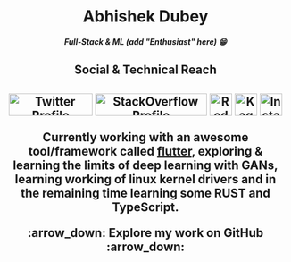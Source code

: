 <h1 align=center>Abhishek Dubey
  <h5 align=center>Full-Stack & ML (add "Enthusiast" here) 😁</h5>
</h1>

<h2 align=center>Social & Technical Reach<h2>

<p align=center><a href="https://twitter.com/abdub1999"><img width="150px" height="40px" src="https://img.shields.io/static/v1?style=for-the-badge&logo=twitter&label=&message=Twitter&color=2d90d2&logoColor=white&cacheSeconds=3600" alt="Twitter Profile"/></a> <a href="https://stackoverflow.com/users/5049559/abhishek"><img width="200px" height="40px" src="https://img.shields.io/static/v1?style=for-the-badge&logo=stackoverflow&label=&message=StackOverflow&color=f48024&logoColor=white&cacheSeconds=3600" alt="StackOverflow Profile"/></a> <a href="https://www.reddit.com/user/abhi011999"><img height="40px" src="https://img.shields.io/static/v1?style=for-the-badge&logo=reddit&label=&message=Reddit&color=ff4500&logoColor=white&cacheSeconds=3600" alt="Reddit Profile"/></a> <a href="https://www.kaggle.com/abhi011999"><img height="40px" src="https://img.shields.io/static/v1?style=for-the-badge&logo=kaggle&label=&message=kaggle&color=21beff&logoColor=white&cacheSeconds=3600" alt="Kaggle Profile"/></a> <a href="https://www.instagram.com/abdub1999/"><img height="40px" src="https://img.shields.io/static/v1?style=for-the-badge&logo=instagram&label=&message=Instagram&color=5452E1&logoColor=white&cacheSeconds=3600" alt="Instagram Profile"/></a></p>

<p align=center>Currently working with an awesome tool/framework called <a href="https://github.com/flutter/flutter">flutter</a>, exploring & learning the limits of deep learning with GANs, learning working of linux kernel drivers and in the remaining time learning some RUST and TypeScript.</p>

<p align=center>:arrow_down: Explore my work on GitHub :arrow_down:</p>
